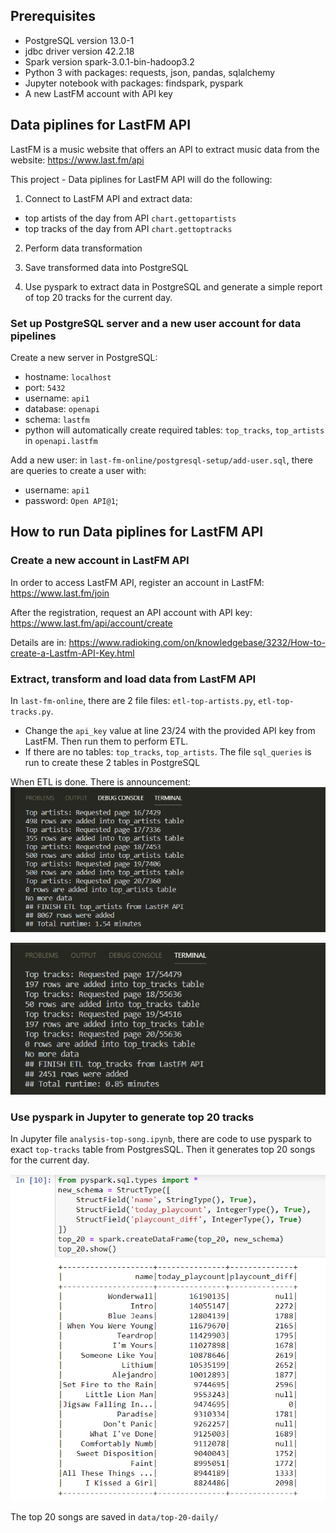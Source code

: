 ## Prerequisites
- PostgreSQL version 13.0-1
- jdbc driver version 42.2.18
- Spark version spark-3.0.1-bin-hadoop3.2
- Python 3 with packages: requests, json, pandas, sqlalchemy
- Jupyter notebook with packages: findspark, pyspark
- A new LastFM account with API key

## Data piplines for LastFM API
LastFM is a music website that offers an API to extract music data from the website: https://www.last.fm/api

This project - Data piplines for LastFM API will do the following:
1. Connect to LastFM API and extract data: 
  - top artists of the day from API `chart.gettopartists`
  - top tracks of the day from API `chart.gettoptracks`

2. Perform data transformation

3. Save transformed data into PostgreSQL

4. Use pyspark to extract data in PostgreSQL and generate a simple report of top 20 tracks for the current day.

### Set up PostgreSQL server and a new user account for data pipelines
Create a new server in PostgreSQL:
- hostname: `localhost`
- port: `5432`
- username: `api1`
- database: `openapi`
- schema: `lastfm`
- python will automatically create required tables: `top_tracks`, `top_artists` in `openapi.lastfm`

Add a new user: in `last-fm-online/postgresql-setup/add-user.sql`, there are queries to create a user with:
- username: `api1` 
- password: `Open API@1`;

## How to run Data piplines for LastFM API
### Create a new account in LastFM API
In order to access LastFM API, register an account in LastFM: https://www.last.fm/join

After the registration, request an API account with API key: https://www.last.fm/api/account/create

Details are in: https://www.radioking.com/on/knowledgebase/3232/How-to-create-a-Lastfm-API-Key.html

### Extract, transform and load data from LastFM API
In `last-fm-online`, there are 2 file files: `etl-top-artists.py`, `etl-top-tracks.py`. 
- Change the `api_key` value at line 23/24 with the provided API key from LastFM. Then run them to perform ETL.
- If there are no tables: `top_tracks`, `top_artists`. The file `sql_queries` is run to create these 2 tables in PostgreSQL

When ETL is done. There is announcement:
  ![ETL Artists](./images/artists.png)

  ![ETL Tracks](./images/tracks.png)

### Use pyspark in Jupyter to generate top 20 tracks
In Jupyter file `analysis-top-song.ipynb`, there are code to use pyspark to exact `top-tracks` table from PostgresSQL. Then it generates top 20 songs for the current day.

  ![Top 20 Songs](./images/top-20.png)

The top 20 songs are saved in `data/top-20-daily/`
